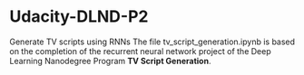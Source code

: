 # Udacity-DLND-P2
Generate TV scripts using RNNs
The file tv_script_generation.ipynb is based on the completion of the recurrent neural network project of the Deep Learning Nanodegree Program **TV Script Generation**. 
